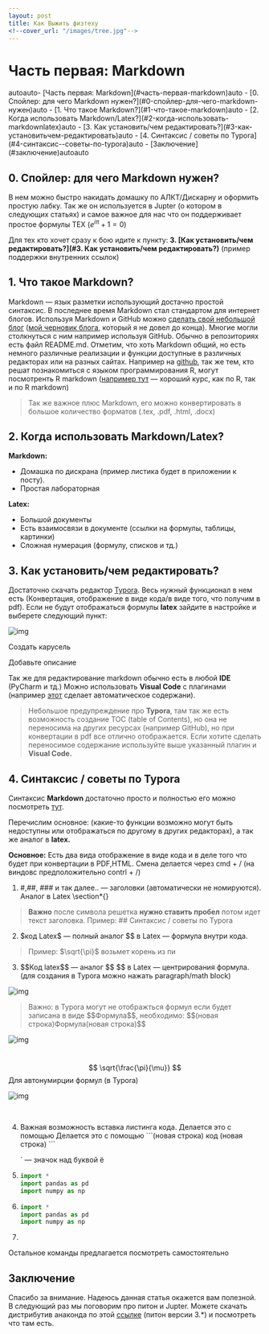 ```yaml
---
layout: post
title: Как Выжить физтеху
<!--cover_url: "/images/tree.jpg"-->
---
```


# Часть первая: Markdown

<!-- TOC -->autoauto- [Часть первая: Markdown](#часть-первая-markdown)auto    - [0. Спойлер: для чего Markdown нужен?](#0-спойлер-для-чего-markdown-нужен)auto    - [1. Что такое Markdown?](#1-что-такое-markdown)auto    - [2. Когда использовать Markdown/Latex?](#2-когда-использовать-markdownlatex)auto    - [3. Как установить/чем редактировать?](#3-как-установитьчем-редактировать)auto    - [4. Синтаксис / советы по Typora](#4-синтаксис--советы-по-typora)auto    - [Заключение](#заключение)autoauto<!-- /TOC -->

## 0. Спойлер: для чего Markdown нужен?

В нем можно быстро накидать домашку по АЛКТ/Дискарну и оформить простую лабку. Так же он используется в Jupter (о котором в следующих статьях) и самое важное для нас что он поддерживает простое формулы TEX ($e^{i\pi}+1=0$)

Для тех кто хочет сразу к бою идите к пункту: **3. [Как установить/чем редактировать?](#3. Как установить/чем редактировать?)** (пример поддержки внутренних ссылок)

## 1. Что такое Markdown?

Markdown — язык разметки использующий достачно простой синтаксис. В последнее время Markdown стал стандартом для интернет блогов. Используя Markdown и GitHub можно [сделать свой небольшой блог](https://www.jekyllnow.com/) ([мой черновик блога](https://pavel0109.github.io/), который я не довел до конца). Многие могли столкнуться с ним например используя GitHub. Обычно в репозиториях есть файл README.md. Отметим, что хоть Markdown общий, но есть немного различные реализации и функции доступные в различных редакторах или на разных сайтах. Например на [github](https://guides.github.com/features/mastering-markdown/), так же тем, кто решат познакомиться с языком программирования R, могут посмотренть R markdown ([например тут](https://stepik.org/lesson/31245/step/1?unit=11604) — хороший курс, как по R, так и по R markdown)

> Так же важное плюс Markdown, его можно конвертировать в большое количество форматов (.tex, .pdf, .html, .docx)

## 2. Когда использовать Markdown/Latex?

**Markdown:**

- Домашка по дискрана (пример листика будет в приложении к посту).
- Простая лабораторная

**Latex:**

- Большой документы
- Есть взаимосвязи в документе (ссылки на формулы, таблицы, картинки)
- Сложная нумерация (формулу, списков и тд.)

## 3. Как установить/чем редактировать?

Достаточно скачать редактор [Typora](https://typora.io/). Весь нужный функционал в нем есть (Конвертация, отображение в виде кода/в виде того, что получим в pdf). Если не будут отображаться формулы **latex** зайдите в настройке и выберете следующий пункт: 

![img](https://sun9-6.userapi.com/c850132/v850132585/1e5af3/Ig3PDGVYS-U.jpg)



Создать карусель                        



Добавьте описание

Так же для редактирование markdown обычно есть в любой **IDE** (PyCharm и тд.) Можно использовать **Visual Code** с плагинами (например [этот](https://marketplace.visualstudio.com/items?itemName=AlanWalk.markdown-toc) сделает автоматическое содержани).

> Небольшое предупреждение про **Typora**, там так же есть возможность создание TOC (table of Contents), но она не переносима на других ресурсах (например GitHub), но при конвертации в pdf все отлично отображается. Если хотите сделать переносимое содержание используйте выше указанный плагин и **Visual Code.**

## 4. Синтаксис / советы по Typora

Синтаксис **Markdown** достаточно просто и полностью его можно посмотреть [тут](https://github.com/adam-p/markdown-here/wiki/Markdown-Cheatsheet).

Перечислим основное: (какие-то функции возможно могут быть недоступны или отображаться по другому в других редакторах), a так же аналог в **latex.**

**Основное:** Есть два вида отображение в виде кода и в деле того что будет при конвертации в PDF,HTML. Смена делается через cmd + / (на виндовс предположительно contrl + /)

1. \#,##, ### и так далее.. — заголовки (автоматически не номируются). Аналог в Latex \section*{} 

> **Важно** после символа решетка **нужно ставить пробел** потом идет текст заголовка. Пример: ## Синтаксис / советы по Typora

2. \$код Latex​\$ — полный аналог $$ в Latex — формула внутри кода. 

> Пример: \$\sqrt{\pi}\$ возьмет корень из пи

3. \$\$Код latex\$\$ — аналог \$\$ \$\$ в Latex — центрирования формула. (для создания в Typora можно нажать paragraph/math block)

![img](https://sun9-19.userapi.com/c850132/v850132585/1e5afd/iGc38gnjFnk.jpg)



> Важно: в Typora могут не отображться формул если будет записана в виде \$\$Формула\$\$, необходимо: \$\$(новая строка)Формула(новая строка)\$\$

![img](https://sun9-13.userapi.com/c850132/v850132585/1e5b11/HAy5c5Ob-n8.jpg)

​                     
$$
\sqrt{\frac{\pi}{\mu}}
$$
Для автонумирции формул (в Typora) 

![img](https://sun9-40.userapi.com/c850132/v850132585/1e5b1b/288yeFBpEVI.jpg)

​                 

4. Важная возможность вставка листинга кода. Делается это с помощью Делается это с помощью \```(новая строка) код (новая строка) \``` 

   ` — значок над буквой ё

5. ```python
   import *
   import pandas as pd
   import numpy as np 
   ```

6. ```python
   import *
   import pandas as pd
   import numpy as np 
   ```

7. 

Остальное команды предлагается посмотреть самостоятельно

## Заключение

Спасибо за внимание. Надеюсь данная статья окажется вам полезной. В следующий раз мы поговорим про питон и Jupter. Можете скачать дистрибутив анаконда по этой [ссылке](https://www.anaconda.com/distribution/) (питон версии 3.*) и посмотреть что там есть.

